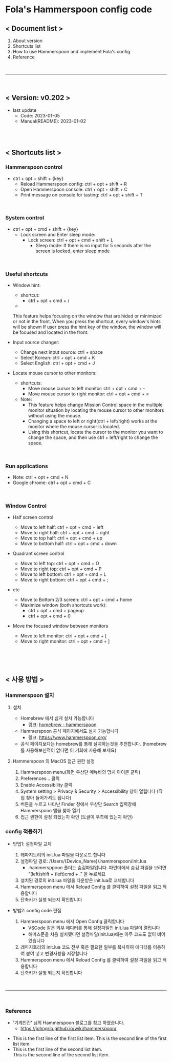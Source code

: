 # Fola's Hammerspoon config code

## < Document list >

1. About version
2. Shortcuts list
3. How to use Hammerspoon and implement Fola's config
4. Reference

<br>
<hr>
<br>

## < Version: v0.202 >

+ last update
    - Code: 2023-01-05
    - Manual(README): 2023-01-02

<br>
<br>

## < Shortcuts list >

### Hammerspoon control

* ctrl + opt + shift + {key}
    * Reload Hammerspoon config: ctrl + opt + shift + R
    * Open Hammerspoon console: ctrl + opt + shift + C
    * Print message on console for tasting: ctrl + opt + shift + T

<br>

### System control

* ctrl + opt + cmd + shift + {key}
    * Lock screen and Enter sleep mode:
        * Lock screen: ctrl + opt + cmd + shift + L
            * Sleep mode: If there is no input for 5 seconds after the screen is locked, enter sleep mode

<br>

### Useful shortcuts

* Window hint:
    * shortcut:
        * ctrl + opt + cmd + /
    *
    This feature helps focusing on the window that are hided or minimized or not in the front.
    When you press the shortcut, every window's hints will be shown
    If user press the hint key of the window, the window will be focused and located in the front.


* Input source changer:
    * Change next input source: ctrl + space
    * Select Korean: ctrl + opt + cmd + K
    * Select English: ctrl + opt + cmd + J

* Locate mouse cursor to other monitors:
    * shortcuts:
        * Move mouse cursor to left monitor: ctrl + opt + cmd + -
        * Move mouse cursor to right monitor: ctrl + opt + cmd + =
    * Note:
        - This feature helps change Mission Control space in the multiple monitor situation by locating the mouse cursor
          to other monitors without using the mouse.
        - Changing a space to left or right(ctrl + left/right) works at the monitor where the mouse cursor is located.
        - Using this shortcut, locate the cursor to the monitor you want to change the space, and then use ctrl +
          left/right to change the space.

<br>

### Run applications

* Note: ctrl + opt + cmd + N
* Google chrome: ctrl + opt + cmd + C

 <br>

### Window Control

* Half screen control
    * Move to left half: ctrl + opt + cmd + left
    * Move to right half: ctrl + opt + cmd + right
    * Move to top half: ctrl + opt + cmd + up
    * Move to bottom half: ctrl + opt + cmd + down

* Quadrant screen control
    * Move to left top: ctrl + opt + cmd + O
    * Move to right top: ctrl + opt + cmd + P
    * Move to left bottom: ctrl + opt + cmd + L
    * Move to right bottom: ctrl + opt + cmd + ;

* etc
    * Move to Bottom 2/3 screen: ctrl + opt + cmd + home
    * Maximize window (both shortcuts work):
        * ctrl + opt + cmd + pageup
        * ctrl + opt + cmd + 0

* Move the focused window between monitors
    * Move to left monitor: ctrl + opt + cmd + [
    * Move to right monitor: ctrl + opt + cmd + ]

<br>




<br>
<br>

## < 사용 방법 >

### Hammerspoon 설치

1. 설치
    - Homebrew 에서 쉽게 설치 가능합니다
        - 링크: [homebrew - hammerspoon](https://formulae.brew.sh/cask/hammerspoon#default)
    - Hammerspoon 공식 페이지에서도 설치 가능합니다
        - 링크: https://www.hammerspoon.org/
    - 공식 페이지보다는 homebrew를 통해 설치하는것을 추천합니다. (homebrew를 사용해보신적이 없다면 이 기회에 사용해 보세요)

2. Hammerspoon 의 MacOS 접근 권한 설정
    1. Hammerspoon menu(화면 우상단 메뉴바의 망치 아이콘 클릭)
    2. Preferences... 클릭
    3. Enable Accessibility 클릭
    4. System setting > Privacy & Security > Accessibility 창이 열립니다 (직접 찾아 들어가셔도 됩니다)
    5. 버튼을 누르고 나타난 Finder 창에서 우상단 Search 입력창에 Hammerspoon 앱을 찾아 열기
    6. 접근 권한이 설정 되었는지 확인 (토글이 우측에 있는지 확인)

### config 적용하기

* 방법1: 설정파일 교체
    1. 레파지토리의 init.lua 파일을 다운로드 합니다
    2. 설정파일 경로: /Users/{Device_Name}/.hammerspoon/init.lua
        - .hammersppoon 폴더는 숨김파일입니다. 파인더에서 숨김 파일을 보려면 "(left)shift + (left)cmd + ." 을 누르세요
    3. 설치된 경로의 init.lua 파일을 다운받은 init.lua로 교체합니다
    4. Hammerspoon menu 에서 Reload Config 를 클릭하여 설정 파일을 읽고 적용합니다
    5. 단축키가 실행 되는지 확인합니다


* 방법2: config code 편집
    1. Hammerspoon menu 에서 Open Config 클릭합니다
        * VSCode 같은 외부 에디터를 통해 설정파일인 init.lua 파일이 열립니다
        * 해머스푼을 처음 설치했다면 설정파일(init.lua)에는 아무 코드도 없이 비어있습니다
    2. 레파지토리의 init.lua 코드 전부 혹은 필요한 일부를 복사하여 에디터를 이용하여 붙여 넣고 변경사항을 저장합니다
    3. Hammerspoon menu 에서 Reload Config 를 클릭하여 설정 파일을 읽고 적용합니다
    4. 단축키가 실행 되는지 확인합니다

<br>

<hr/>
<br>

### Reference

* '기계인간' 님의 Hammerspoon 블로그를 참고 하였습니다.
    * https://johngrib.github.io/wiki/hammerspoon/


- This is the first line of the first list item.
  This is the second line of the first list item.
- This is the first line of the second list item.  
  This is the second line of the second list item.
